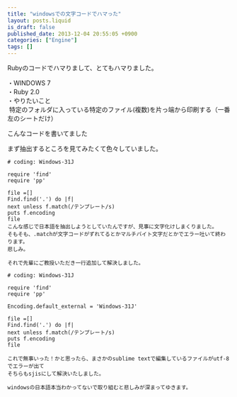 ```yaml
---
title: "windowsでの文字コードでハマった"
layout: posts.liquid
is_draft: false
published_date: 2013-12-04 20:55:05 +0900
categories: ["Engine"]
tags: []
---
```


Rubyのコードでハマりまして、とてもハマりました。

・WINDOWS 7  
・Ruby 2.0  
・やりたいこと  
&nbsp;特定のフォルダに入っている特定のファイル(複数)を片っ端から印刷する（一番左のシートだけ）

こんなコードを書いてました

まず抽出するところを見てみたくて色々していました。

    # coding: Windows-31J

    require 'find'
    require 'pp'

    file =[]
    Find.find('.') do |f|
    next unless f.match(/テンプレート/s)
    puts f.encoding
    file
    こんな感じで日本語を抽出しようとしていたんですが、見事に文字化けしまくりました。
    そもそも、.matchが文字コードがずれてるとかマルチバイト文字だとかでエラー吐いて終わります。
    悲しみ。

    それで先輩にご教授いただき一行追加して解決しました。

    # coding: Windows-31J

    require 'find'
    require 'pp'

    Encoding.default_external = 'Windows-31J'

    file =[]
    Find.find('.') do |f|
    next unless f.match(/テンプレート/s)
    puts f.encoding
    file

    これで無事いった！かと思ったら、まさかのsublime textで編集しているファイルがutf-8でエラーが出て
    そちらもsjisにして解決いたしました。

    windowsの日本語本当わかってないで取り組むと悲しみが深まってゆきます。


